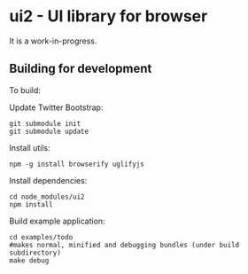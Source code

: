 # ui2 - UI library for browser

It is a work-in-progress.

## Building for development

To build:

Update Twitter Bootstrap:

	git submodule init
	git submodule update

Install utils:

	npm -g install browserify uglifyjs

Install dependencies:

	cd node_modules/ui2
	npm install

Build example application:

	cd examples/todo
	#makes normal, minified and debugging bundles (under build subdirectory)
	make debug